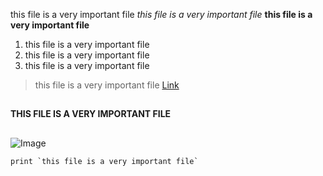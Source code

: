 this file is a very important file
*this file is a very important file*
**this file is a very important file**
1. this file is a very important file
2. this file is a very important file
3. this file is a very important file
> this file is a very important file
[Link](https://ih1.redbubble.net/image.995252302.2031/poster,504x498,f8f8f8-pad,600x600,f8f8f8.jpg)
##
**THIS FILE IS A VERY IMPORTANT FILE**
##
![Image](https://ih1.redbubble.net/image.995252302.2031/poster,504x498,f8f8f8-pad,600x600,f8f8f8.jpg)
```
print `this file is a very important file`
```

